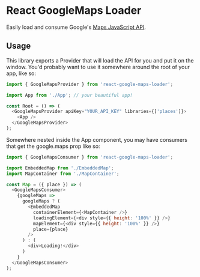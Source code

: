 # React GoogleMaps Loader

Easily load and consume Google's [Maps JavaScript API].

## Usage

This library exports a Provider that will load the API for you and put it on the window. You'd probably want to use it somewhere around the root of your app, like so:

```js
import { GoogleMapsProvider } from 'react-google-maps-loader';

import App from './App'; // your beautiful app!

const Root = () => (
  <GoogleMapsProvider apiKey="YOUR_API_KEY" libraries={['places']}>
    <App />
  </GoogleMapsProvider>
);
```

Somewhere nested inside the App component, you may have consumers that get the google.maps prop like so:

```js
import { GoogleMapsConsumer } from 'react-google-maps-loader';

import EmbeddedMap from './EmbeddedMap';
import MapContainer from './MapContainer';

const Map = ({ place }) => (
  <GoogleMapsConsumer>
    {googleMaps =>
      googleMaps ? (
        <EmbeddedMap
          containerElement={<MapContainer />}
          loadingElement={<div style={{ height: '100%' }} />}
          mapElement={<div style={{ height: '100%' }} />}
          place={place}
        />
      ) : (
        <div>Loading!</div>
      )
    }
  </GoogleMapsConsumer>
);
```

[maps javascript api]: https://developers.google.com/maps/documentation/javascript/reference/ 'customize maps with your own content and imagery'
